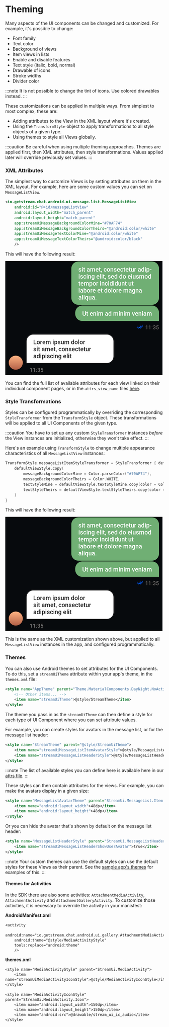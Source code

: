 # Theming

Many aspects of the UI components can be changed and customized. For example, it's possible to change:

- Font family
- Text color
- Background of views
- Item views in lists
- Enable and disable features
- Text style (italic, bold, normal)
- Drawable of icons
- Stroke widths
- Divider color

:::note
It is not possible to change the tint of icons. Use colored drawables instead.
:::

These customizations can be applied in multiple ways. From simplest to most complex, these are:

- Adding attributes to the View in the XML layout where it's created.
- Using the `TransformStyle` object to apply transformations to all style objects of a given type.
- Using themes to style all Views globally.

:::caution
Be careful when using multiple theming approaches. Themes are applied first, then XML attributes, then style transformations. Values applied later will override previously set values.
:::

### XML Attributes

The simplest way to customize Views is by setting attributes on them in the XML layout. For example, here are some custom values you can set on `MessageListView`.

```xml
<io.getstream.chat.android.ui.message.list.MessageListView
    android:id="@+id/messageListView"
    android:layout_width="match_parent"
    android:layout_height="match_parent"
    app:streamUiMessageBackgroundColorMine="#70AF74"
    app:streamUiMessageBackgroundColorTheirs="@android:color/white"
    app:streamUiMessageTextColorMine="@android:color/white"
    app:streamUiMessageTextColorTheirs="@android:color/black"
    />
```

This will have the following result:

![Custom messages](../assets/custom_messages.png)

You can find the full list of available attributes for each view linked on their individual component pages, or in the `attrs_view_name` files [here](https://github.com/GetStream/stream-chat-android/tree/main/stream-chat-android-ui-components/src/main/res/values).

### Style Transformations

Styles can be configured programmatically by overriding the corresponding `StyleTransformer` from the `TransformStyle` object. These transformations will be applied to all UI Components of the given type.

:::caution
You have to set up any custom `StyleTransformer` instances *before* the View instances are initialized, otherwise they won't take effect.
:::

Here's an example using `TransformStyle` to change multiple appearance characteristics of all `MessageListView` instances:

```kotlin
TransformStyle.messageListItemStyleTransformer = StyleTransformer { defaultViewStyle ->
    defaultViewStyle.copy(
        messageBackgroundColorMine = Color.parseColor("#70AF74"),
        messageBackgroundColorTheirs = Color.WHITE,
        textStyleMine = defaultViewStyle.textStyleMine.copy(color = Color.WHITE),
        textStyleTheirs = defaultViewStyle.textStyleTheirs.copy(color = Color.BLACK),
    )
}
```

This will have the following result:

![Custom messages](../assets/custom_messages.png)

This is the same as the XML customization shown above, but applied to all `MessageListView` instances in the app, and configured programmatically.

### Themes

You can also use Android themes to set attributes for the UI Components. To do this, set a `streamUiTheme` attribute within your app's theme, in the `themes.xml` file:

```xml
<style name="AppTheme" parent="Theme.MaterialComponents.DayNight.NoActionBar">
    <!-- Other items... -->
    <item name="streamUiTheme">@style/StreamTheme</item>
</style>
```

The theme you pass in as the `streamUiTheme` can then define a style for each type of UI Component where you can set attribute values.

For example, you can create styles for avatars in the message list, or for the message list header:

```xml
<style name="StreamTheme" parent="@style/StreamUiTheme">
    <item name="streamUiMessageListItemAvatarStyle">@style/MessageListAvatarTheme</item>
    <item name="streamUiMessageListHeaderStyle">@style/MessageListHeaderStyle</item>
</style>
```

:::note
The list of available styles you can define here is available here in our [attrs file](https://github.com/GetStream/stream-chat-android/blob/main/stream-chat-android-ui-components/src/main/res/values/attrs.xml).
:::

These styles can then contain attributes for the views. For example, you can make the avatars display in a given size:

```xml
<style name="MessageListAvatarTheme" parent="StreamUi.MessageList.Item.Avatar">
    <item name="android:layout_width">48dp</item>
    <item name="android:layout_height">48dp</item>
</style>
```

Or you can hide the avatar that's shown by default on the message list header:

```xml
<style name="MessageListHeaderStyle" parent="StreamUi.MessageListHeader">
    <item name="streamUiMessageListHeaderShowUserAvatar">true</item>
</style>
```

:::note
Your custom themes can use the default styles can use the default styles for these Views as their parent. See the [sample app's themes](https://github.com/GetStream/stream-chat-android/blob/main/stream-chat-android-ui-components-sample/src/main/res/values/themes.xml) for examples of this.
:::

#### Themes for Activities
In the SDK there are also some activities: `AttachmentMediaActivity`, `AttachmentActivity` and `AttachmentGalleryActivity`. To customize those activities, it is necessary to override the activity in your manisfest: 

**AndroidManifest.xml**

```
<activity
    android:name="io.getstream.chat.android.ui.gallery.AttachmentMediaActivity"
    android:theme="@style/MediaActivityStyle"
    tools:replace="android:theme"
    />
```

**themes.xml**

```
<style name="MediaActivityStyle" parent="StreamUi.MediaActivity">
    <item name="streamUiMediaActivityIconStyle">@style/MediaActivityIconStyle</item>
</style>

<style name="MediaActivityIconStyle" parent="StreamUi.MediaActivity.Icon">
    <item name="android:layout_width">150dp</item>
    <item name="android:layout_height">150dp</item>
    <item name="android:src">@drawable/stream_ui_ic_audio</item>
</style>
```

